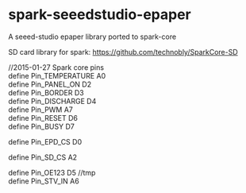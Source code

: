 # spark-seeedstudio-epaper
A seeed-studio epaper library ported to spark-core

SD card library for spark: https://github.com/technobly/SparkCore-SD  

//2015-01-27 Spark core pins  
define Pin_TEMPERATURE   A0  
define Pin_PANEL_ON      D2  
define Pin_BORDER        D3  
define Pin_DISCHARGE     D4  
define Pin_PWM           A7  
define Pin_RESET         D6  
define Pin_BUSY          D7  

define Pin_EPD_CS        D0  

define Pin_SD_CS         A2  

define Pin_OE123         D5 //tmp  
define Pin_STV_IN        A6  

